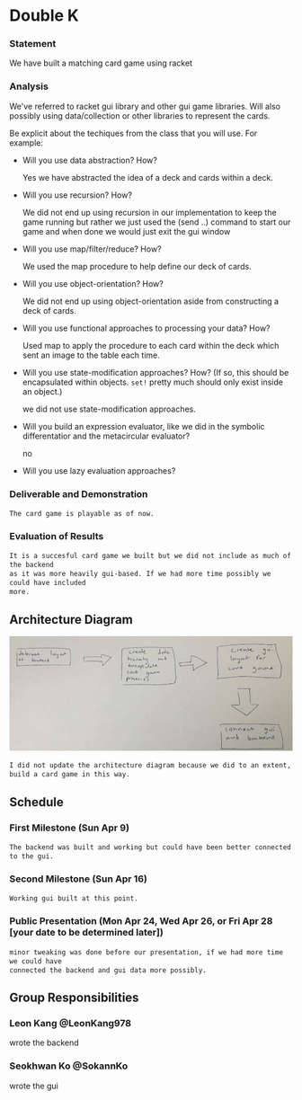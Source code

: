 # Double K

### Statement
We have built a matching card game using racket

### Analysis
We've referred to racket gui library and other gui game libraries. Will also possibly using data/collection
or other libraries to represent the cards.

Be explicit about the techiques from the class that you will use. For example:

- Will you use data abstraction? How?
	
	Yes we have abstracted the idea of a deck and cards within a deck.
	
- Will you use recursion? How?

	We did not end up using recursion in our implementation to keep the game 
	running but rather we just used the (send ..) command to start our game and when 
	done we would just exit the gui window
	
- Will you use map/filter/reduce? How? 

	We used the map procedure to help define our deck of cards.
	
- Will you use object-orientation? How?

	We did not end up using object-orientation aside from constructing
	a deck of cards.
	
- Will you use functional approaches to processing your data? How?

	Used map to apply the procedure to each card within the deck which sent an image
	to the table each time.
	
- Will you use state-modification approaches? How? (If so, this should be encapsulated within objects. `set!` pretty much should only exist inside an object.)
	
	we did not use state-modification approaches.
	
- Will you build an expression evaluator, like we did in the symbolic differentatior and the metacircular evaluator?
	
	no
	
- Will you use lazy evaluation approaches?


### Deliverable and Demonstration

	The card game is playable as of now.


### Evaluation of Results

	It is a succesful card game we built but we did not include as much of the backend 
	as it was more heavily gui-based. If we had more time possibly we could have included
	more.

## Architecture Diagram

![FP-Proposal](/FP-Proposal.jpg?raw=true "Architecture Diagram")
	
	
	I did not update the architecture diagram because we did to an extent,
	build a card game in this way. 
	
## Schedule

### First Milestone (Sun Apr 9)

	The backend was built and working but could have been better connected to the gui.

### Second Milestone (Sun Apr 16)

	Working gui built at this point.

### Public Presentation (Mon Apr 24, Wed Apr 26, or Fri Apr 28 [your date to be determined later])
	
	minor tweaking was done before our presentation, if we had more time we could have 
	connected the backend and gui data more possibly.

## Group Responsibilities

### Leon Kang @LeonKang978
wrote the backend

### Seokhwan Ko @SokannKo
wrote the gui

 
